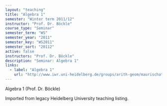 ```yaml
---
layout: "teaching"
title: "Algebra 1"
semester: "Winter term 2011/12"
instructor: "Prof. Dr. Böckle"
course_type: "Seminar"
semester_term: "WS"
semester_year: "2011"
semester_key: "WS2011"
semester_sort: "20112"
active: false
instructors: "Prof. Dr. Böckle"
description: "Seminar: Algebra 1"
links:
  - label: "Algebra 1"
    url: "http://www.iwr.uni-heidelberg.de/groups/arith-geom/maurischat/algebra1-ws2011/index.html"
---
```


Algebra 1 (Prof. Dr. Böckle)

Imported from legacy Heidelberg University teaching listing.